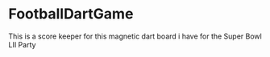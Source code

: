 # FootballDartGame
This is a score keeper for this magnetic dart board i have for the Super Bowl LII Party
